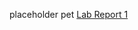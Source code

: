 placeholder pet 
[Lab Report 1](https://github.com/ALDCLAB/cse15l-lab-reports/blob/main/lab-report-1-week-0.md)